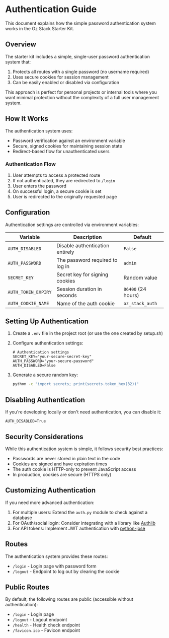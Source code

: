 # Authentication Guide

This document explains how the simple password authentication system works in the Oz Stack Starter Kit.

## Overview

The starter kit includes a simple, single-user password authentication system that:

1. Protects all routes with a single password (no username required)
2. Uses secure cookies for session management
3. Can be easily enabled or disabled via configuration

This approach is perfect for personal projects or internal tools where you want minimal protection without the complexity of a full user management system.

## How It Works

The authentication system uses:
- Password verification against an environment variable
- Secure, signed cookies for maintaining session state
- Redirect-based flow for unauthenticated users

### Authentication Flow

1. User attempts to access a protected route
2. If not authenticated, they are redirected to `/login`
3. User enters the password
4. On successful login, a secure cookie is set
5. User is redirected to the originally requested page

## Configuration

Authentication settings are controlled via environment variables:

| Variable | Description | Default |
|----------|-------------|---------|
| `AUTH_DISABLED` | Disable authentication entirely | `False` |
| `AUTH_PASSWORD` | The password required to log in | `admin` |
| `SECRET_KEY` | Secret key for signing cookies | Random value |
| `AUTH_TOKEN_EXPIRY` | Session duration in seconds | `86400` (24 hours) |
| `AUTH_COOKIE_NAME` | Name of the auth cookie | `oz_stack_auth` |

## Setting Up Authentication

1. Create a `.env` file in the project root (or use the one created by setup.sh)
2. Configure authentication settings:
   ```
   # Authentication settings
   SECRET_KEY="your-secure-secret-key"
   AUTH_PASSWORD="your-secure-password"
   AUTH_DISABLED=False
   ```

3. Generate a secure random key:
   ```bash
   python -c "import secrets; print(secrets.token_hex(32))"
   ```

## Disabling Authentication

If you're developing locally or don't need authentication, you can disable it:

```
AUTH_DISABLED=True
```

## Security Considerations

While this authentication system is simple, it follows security best practices:

- Passwords are never stored in plain text in the code
- Cookies are signed and have expiration times
- The auth cookie is HTTP-only to prevent JavaScript access
- In production, cookies are secure (HTTPS only)

## Customizing Authentication

If you need more advanced authentication:

1. For multiple users: Extend the `auth.py` module to check against a database
2. For OAuth/social login: Consider integrating with a library like [Authlib](https://authlib.org/)
3. For API tokens: Implement JWT authentication with [python-jose](https://github.com/mpdavis/python-jose)

## Routes

The authentication system provides these routes:

- `/login` - Login page with password form
- `/logout` - Endpoint to log out by clearing the cookie

## Public Routes

By default, the following routes are public (accessible without authentication):

- `/login` - Login page
- `/logout` - Logout endpoint
- `/health` - Health check endpoint
- `/favicon.ico` - Favicon endpoint